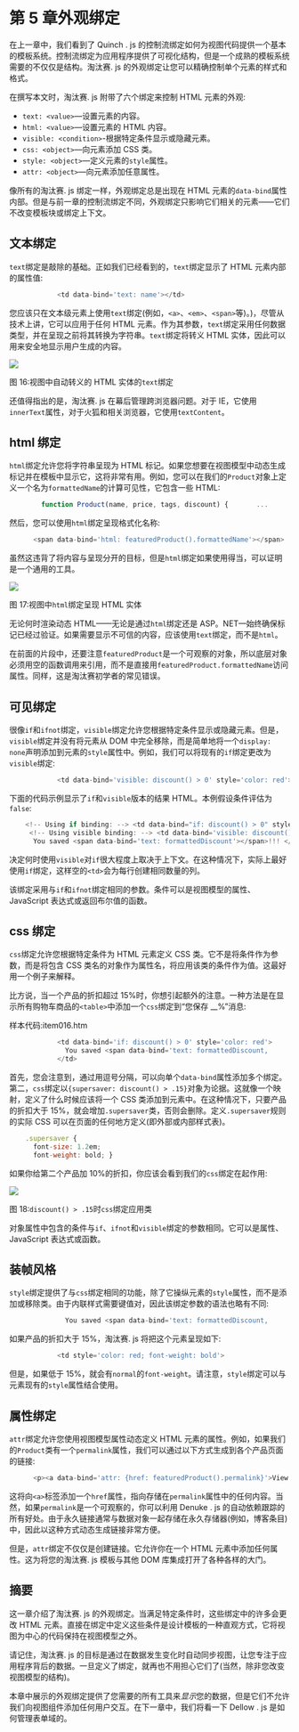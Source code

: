 # 第 5 章外观绑定

在上一章中，我们看到了 Quinch . js 的控制流绑定如何为视图代码提供一个基本的模板系统。控制流绑定为应用程序提供了可视化结构，但是一个成熟的模板系统需要的不仅仅是结构。淘汰赛. js 的外观绑定让您可以精确控制单个元素的样式和格式。

在撰写本文时，淘汰赛. js 附带了六个绑定来控制 HTML 元素的外观:

*   `text: <value>`—设置元素的内容。
*   `html: <value>`—设置元素的 HTML 内容。
*   `visible: <condition>`-根据特定条件显示或隐藏元素。
*   `css: <object>`—向元素添加 CSS 类。
*   `style: <object>`—定义元素的`style`属性。
*   `attr: <object>`—向元素添加任意属性。

像所有的淘汰赛. js 绑定一样，外观绑定总是出现在 HTML 元素的`data-bind`属性内部。但是与前一章的控制流绑定不同，外观绑定只影响它们相关的元素——它们不改变模板块或绑定上下文。

## 文本绑定

`text`绑定是敲除的基础。正如我们已经看到的，`text`绑定显示了 HTML 元素内部的属性值:

```js
            <td data-bind='text: name'></td>

```

您应该只在文本级元素上使用`text`绑定(例如，`<a>`、`<em>`、`<span>`等)。)，尽管从技术上讲，它可以应用于任何 HTML 元素。作为其参数，`text`绑定采用任何数据类型，并在呈现之前将其转换为字符串。`text`绑定将转义 HTML 实体，因此可以用来安全地显示用户生成的内容。

![](../Images/image016.png)

图 16:视图中自动转义的 HTML 实体的`text`绑定

还值得指出的是，淘汰赛. js 在幕后管理跨浏览器问题。对于 IE，它使用`innerText`属性，对于火狐和相关浏览器，它使用`textContent`。

## html 绑定

`html`绑定允许您将字符串呈现为 HTML 标记。如果您想要在视图模型中动态生成标记并在模板中显示它，这将非常有用。例如，您可以在我们的`Product`对象上定义一个名为`formattedName`的计算可见性，它包含一些 HTML:

```js
        function Product(name, price, tags, discount) {       ...       this.formattedName = ko.computed(function() {         return "<strong>" + this.name() + "</strong>";       }, this);     }

```

然后，您可以使用`html`绑定呈现格式化名称:

```js
      <span data-bind='html: featuredProduct().formattedName'></span>

```

虽然这违背了将内容与呈现分开的目标，但是`html`绑定如果使用得当，可以证明是一个通用的工具。

![](../Images/image017.png)

图 17:视图中`html`绑定呈现 HTML 实体

无论何时渲染动态 HTML——无论是通过`html`绑定还是 ASP。NET—始终确保标记已经过验证。如果需要显示不可信的内容，应该使用`text`绑定，而不是`html`。

在前面的片段中，还要注意`featuredProduct`是一个可观察的对象，所以底层对象必须用空的函数调用来引用，而不是直接用`featuredProduct.formattedName`访问属性。同样，这是淘汰赛初学者的常见错误。

## 可见绑定

很像`if`和`ifnot`绑定，`visible`绑定允许您根据特定条件显示或隐藏元素。但是，`visible`绑定并没有将元素从 DOM 中完全移除，而是简单地将一个`display: none`声明添加到元素的`style`属性中。例如，我们可以将现有的`if`绑定更改为`visible`绑定:

```js
            <td data-bind='visible: discount() > 0' style='color: red'>

```

下面的代码示例显示了`if`和`visible`版本的结果 HTML。本例假设条件评估为`false`:

```js
    <!-- Using if binding: --> <td data-bind="if: discount() > 0" style="color: red"></td>
     <!-- Using visible binding: --> <td data-bind='visible: discount() > 0'     style='color: red; display: none'>
      You saved <span data-bind='text: formattedDiscount'></span>!!! </td>

```

决定何时使用`visible`对`if`很大程度上取决于上下文。在这种情况下，实际上最好使用`if`绑定，这样空的`<td>`会为每行创建相同数量的列。

该绑定采用与`if`和`ifnot`绑定相同的参数。条件可以是视图模型的属性、JavaScript 表达式或返回布尔值的函数。

## css 绑定

`css`绑定允许您根据特定条件为 HTML 元素定义 CSS 类。它不是将条件作为参数，而是将包含 CSS 类名的对象作为属性名，将应用该类的条件作为值。这最好用一个例子来解释。

比方说，当一个产品的折扣超过 15%时，你想引起额外的注意。一种方法是在显示所有购物车商品的`<table>`中添加一个`css`绑定到“您保存 __%”消息:

样本代码:item016.htm

```js
            <td data-bind='if: discount() > 0' style='color: red'>
              You saved <span data-bind='text: formattedDiscount,                      css: {supersaver: discount() > .15}'></span>!!!
            </td>

```

首先，您会注意到，通过用逗号分隔，可以向单个`data-bind`属性添加多个绑定。第二，`css`绑定以`{supersaver: discount() > .15}`对象为论据。这就像一个映射，定义了什么时候应该将一个 CSS 类添加到元素中。在这种情况下，只要产品的折扣大于 15%，就会增加`.supersaver`类，否则会删除。定义`.supersaver`规则的实际 CSS 可以在页面的任何地方定义(即外部或内部样式表)。

```js
    .supersaver {
      font-size: 1.2em;
      font-weight: bold; }

```

如果你给第二个产品加 10%的折扣，你应该会看到我们的`css`绑定在起作用:

![](../Images/image018.png)

图 18:`discount() > .15`时`css`绑定应用类

对象属性中包含的条件与`if`、`ifnot`和`visible`绑定的参数相同。它可以是属性、JavaScript 表达式或函数。

## 装帧风格

`style`绑定提供了与`css`绑定相同的功能，除了它操纵元素的`style`属性，而不是添加或移除类。由于内联样式需要键值对，因此该绑定参数的语法也略有不同:

```js
              You saved <span data-bind='text: formattedDiscount,                      style: {fontWeight: discount() > .15 ? "bold" : "normal"}'></span>!!!

```

如果产品的折扣大于 15%，淘汰赛. js 将把这个元素呈现如下:

```js
            <td style='color: red; font-weight: bold'>

```

但是，如果低于 15%，就会有`normal`的`font-weight`。请注意，`style`绑定可以与元素现有的`style`属性结合使用。

## 属性绑定

`attr`绑定允许您使用视图模型属性动态定义 HTML 元素的属性。例如，如果我们的`Product`类有一个`permalink`属性，我们可以通过以下方式生成到各个产品页面的链接:

```js
      <p><a data-bind='attr: {href: featuredProduct().permalink}'>View details</a></p>

```

这将向`<a>`标签添加一个`href`属性，指向存储在`permalink`属性中的任何内容。当然，如果`permalink`是一个可观察的，你可以利用 Denuke . js 的自动依赖跟踪的所有好处。由于永久链接通常与数据对象一起存储在永久存储器(例如，博客条目)中，因此以这种方式动态生成链接非常方便。

但是，`attr`绑定不仅仅是创建链接。它允许你在一个 HTML 元素中添加任何属性。这为将您的淘汰赛. js 模板与其他 DOM 库集成打开了各种各样的大门。

## 摘要

这一章介绍了淘汰赛. js 的外观绑定。当满足特定条件时，这些绑定中的许多会更改 HTML 元素。直接在绑定中定义这些条件是设计模板的一种直观方式，它将视图为中心的代码保持在视图模型之外。

请记住，淘汰赛. js 的目标是通过在数据发生变化时自动同步视图，让您专注于应用程序背后的数据。一旦定义了绑定，就再也不用担心它们了(当然，除非您改变视图模型的结构)。

本章中展示的外观绑定提供了您需要的所有工具来*显示*您的数据，但是它们不允许我们向视图组件添加任何用户交互。在下一章中，我们将看一下 Dellow . js 是如何管理表单域的。